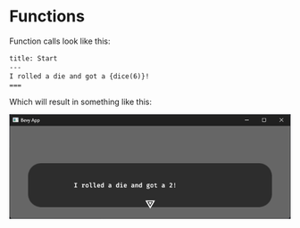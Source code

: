 # Functions

Function calls look like this:
```text
title: Start
---
I rolled a die and got a {dice(6)}!
===
```
Which will result in something like this:

![dice.png](dice.png)

